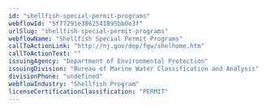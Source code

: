 ```yaml
---
id: "shellfish-special-permit-programs"
webflowId: "5f77291e3862541895bb0e3f"
urlSlug: "shellfish-special-permit-programs"
webflowName: "Shellfish Special Permit Programs"
callToActionLink: "http://nj.gov/dep/fgw/shelhome.htm"
callToActionText: ""
issuingAgency: "Department of Environmental Protection"
issuingDivision: "Bureau of Marine Water Classification and Analysis"
divisionPhone: "undefined"
webflowIndustry: "Shellfish Program"
licenseCertificationClassification: "PERMIT"
---
```

